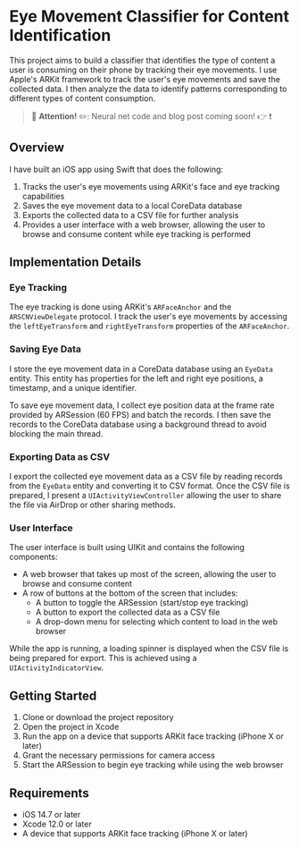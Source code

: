 # Eye Movement Classifier for Content Identification

This project aims to build a classifier that identifies the type of content a user is consuming on their phone by tracking their eye movements. I use Apple's ARKit framework to track the user's eye movements and save the collected data. I then analyze the data to identify patterns corresponding to different types of content consumption.

> :pushpin: **Attention!** ✏️: Neural net code and blog post coming soon! :point_right: :exclamation:

## Overview

I have built an iOS app using Swift that does the following:

1. Tracks the user's eye movements using ARKit's face and eye tracking capabilities
2. Saves the eye movement data to a local CoreData database
3. Exports the collected data to a CSV file for further analysis
4. Provides a user interface with a web browser, allowing the user to browse and consume content while eye tracking is performed

## Implementation Details

### Eye Tracking

The eye tracking is done using ARKit's `ARFaceAnchor` and the `ARSCNViewDelegate` protocol. I track the user's eye movements by accessing the `leftEyeTransform` and `rightEyeTransform` properties of the `ARFaceAnchor`.

### Saving Eye Data

I store the eye movement data in a CoreData database using an `EyeData` entity. This entity has properties for the left and right eye positions, a timestamp, and a unique identifier.

To save eye movement data, I collect eye position data at the frame rate provided by ARSession (60 FPS) and batch the records. I then save the records to the CoreData database using a background thread to avoid blocking the main thread.

### Exporting Data as CSV

I export the collected eye movement data as a CSV file by reading records from the `EyeData` entity and converting it to CSV format. Once the CSV file is prepared, I present a `UIActivityViewController` allowing the user to share the file via AirDrop or other sharing methods.

### User Interface

The user interface is built using UIKit and contains the following components:

- A web browser that takes up most of the screen, allowing the user to browse and consume content
- A row of buttons at the bottom of the screen that includes:
  - A button to toggle the ARSession (start/stop eye tracking)
  - A button to export the collected data as a CSV file
  - A drop-down menu for selecting which content to load in the web browser

While the app is running, a loading spinner is displayed when the CSV file is being prepared for export. This is achieved using a `UIActivityIndicatorView`.

## Getting Started

1. Clone or download the project repository
2. Open the project in Xcode
3. Run the app on a device that supports ARKit face tracking (iPhone X or later)
4. Grant the necessary permissions for camera access
5. Start the ARSession to begin eye tracking while using the web browser

## Requirements

- iOS 14.7 or later
- Xcode 12.0 or later
- A device that supports ARKit face tracking (iPhone X or later)
